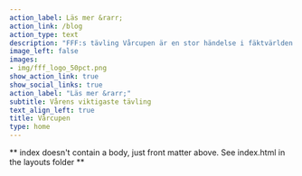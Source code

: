 ```yaml
---
action_label: Läs mer &rarr;
action_link: /blog
action_type: text
description: "FFF:s tävling Vårcupen är en stor händelse i fäktvärlden! Här får du reda på allt du behöver veta om tävlingen så som regler, tävlingsdatum, resultat, poängsammanställning och ta del av alla nyheter om tävlingen."
image_left: false
images:
- img/fff_logo_50pct.png
show_action_link: true
show_social_links: true
action_label: "Läs mer &rarr;"
subtitle: Vårens viktigaste tävling
text_align_left: true
title: Vårcupen
type: home
---
```


** index doesn't contain a body, just front matter above.
See index.html in the layouts folder **
